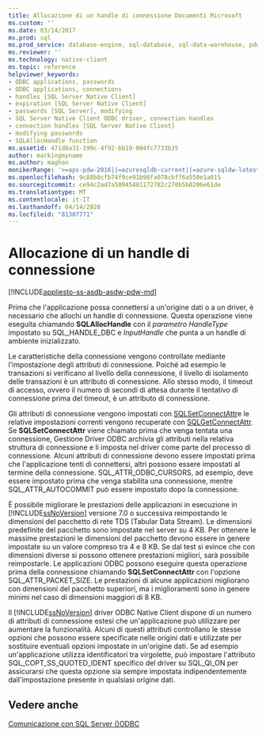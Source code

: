 ```yaml
---
title: Allocazione di un handle di connessione Documenti Microsoft
ms.custom: ''
ms.date: 03/14/2017
ms.prod: sql
ms.prod_service: database-engine, sql-database, sql-data-warehouse, pdw
ms.reviewer: ''
ms.technology: native-client
ms.topic: reference
helpviewer_keywords:
- ODBC applications, passwords
- ODBC applications, connections
- handles [SQL Server Native Client]
- expiration [SQL Server Native Client]
- passwords [SQL Server], modifying
- SQL Server Native Client ODBC driver, connection handles
- connection handles [SQL Server Native Client]
- modifying passwords
- SQLAllocHandle function
ms.assetid: 471d8a31-199c-4f92-bb10-004fc7733b35
author: markingmyname
ms.author: maghan
monikerRange: '>=aps-pdw-2016||=azuresqldb-current||=azure-sqldw-latest||>=sql-server-2016||=sqlallproducts-allversions||>=sql-server-linux-2017||=azuresqldb-mi-current'
ms.openlocfilehash: 9c88b8cfb74f9ce91b98fa078cbff6a550e1a015
ms.sourcegitcommit: ce94c2ad7a50945481172782c270b5b0206e61de
ms.translationtype: MT
ms.contentlocale: it-IT
ms.lasthandoff: 04/14/2020
ms.locfileid: "81307771"
---
```

# <a name="allocating-a-connection-handle"></a>Allocazione di un handle di connessione
[!INCLUDE[appliesto-ss-asdb-asdw-pdw-md](../../includes/appliesto-ss-asdb-asdw-pdw-md.md)]

  Prima che l'applicazione possa connettersi a un'origine dati o a un driver, è necessario che allochi un handle di connessione. Questa operazione viene eseguita chiamando **SQLAllocHandle** con il *parametro HandleType* impostato su SQL_HANDLE_DBC e *InputHandle* che punta a un handle di ambiente inizializzato.  
  
 Le caratteristiche della connessione vengono controllate mediante l'impostazione degli attributi di connessione. Poiché ad esempio le transazioni si verificano al livello della connessione, il livello di isolamento delle transazioni è un attributo di connessione. Allo stesso modo, il timeout di accesso, ovvero il numero di secondi di attesa durante il tentativo di connessione prima del timeout, è un attributo di connessione.  
  
 Gli attributi di connessione vengono impostati con [SQLSetConnectAttr](../../relational-databases/native-client-odbc-api/sqlsetconnectattr.md)e le relative impostazioni correnti vengono recuperate con [SQLGetConnectAttr](../../relational-databases/native-client-odbc-api/sqlgetconnectattr.md). Se **SQLSetConnectAttr** viene chiamato prima che venga tentata una connessione, Gestione Driver ODBC archivia gli attributi nella relativa struttura di connessione e li imposta nel driver come parte del processo di connessione. Alcuni attributi di connessione devono essere impostati prima che l'applicazione tenti di connettersi, altri possono essere impostati al termine della connessione. SQL_ATTR_ODBC_CURSORS, ad esempio, deve essere impostato prima che venga stabilita una connessione, mentre SQL_ATTR_AUTOCOMMIT può essere impostato dopo la connessione.  
  
 È possibile migliorare le prestazioni delle applicazioni in esecuzione in [!INCLUDE[ssNoVersion](../../includes/ssnoversion-md.md)] versione 7.0 o successiva reimpostando le dimensioni del pacchetto di rete TDS (Tabular Data Stream). Le dimensioni predefinite del pacchetto sono impostate nel server su 4 KB. Per ottenere le massime prestazioni le dimensioni del pacchetto devono essere in genere impostate su un valore compreso tra 4 e 8 KB. Se dal test si evince che con dimensioni diverse si possono ottenere prestazioni migliori, sarà possibile reimpostarle. Le applicazioni ODBC possono eseguire questa operazione prima della connessione chiamando **SQLSetConnectAttr** con l'opzione SQL_ATTR_PACKET_SIZE. Le prestazioni di alcune applicazioni migliorano con dimensioni del pacchetto superiori, ma i miglioramenti sono in genere minimi nel caso di dimensioni maggiori di 8 KB.  
  
 Il [!INCLUDE[ssNoVersion](../../includes/ssnoversion-md.md)] driver ODBC Native Client dispone di un numero di attributi di connessione estesi che un'applicazione può utilizzare per aumentare la funzionalità. Alcuni di questi attributi controllano le stesse opzioni che possono essere specificate nelle origini dati e utilizzate per sostituire eventuali opzioni impostate in un'origine dati. Se ad esempio un'applicazione utilizza identificatori tra virgolette, può impostare l'attributo SQL_COPT_SS_QUOTED_IDENT specifico del driver su SQL_QI_ON per assicurarsi che questa opzione sia sempre impostata indipendentemente dall'impostazione presente in qualsiasi origine dati.  
  
## <a name="see-also"></a>Vedere anche  
 [Comunicazione con SQL Server &#40;&#41;ODBC](../../relational-databases/native-client-odbc-communication/communicating-with-sql-server-odbc.md)  
  
  
